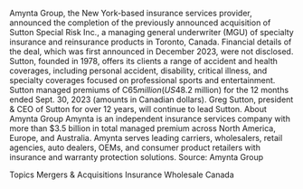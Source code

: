 Amynta Group, the New York-based insurance services provider, announced the completion of the previously announced acquisition of Sutton Special Risk Inc., a managing general underwriter (MGU) of specialty insurance and reinsurance products in Toronto, Canada.
Financial details of the deal, which was first announced in December 2023, were not disclosed.
Sutton, founded in 1978, offers its clients a range of accident and health coverages, including personal accident, disability, critical illness, and specialty coverages focused on professional sports and entertainment.
Sutton managed premiums of C$65 million (US$48.2 million) for the 12 months ended Sept. 30, 2023 (amounts in Canadian dollars). Greg Sutton, president & CEO of Sutton for over 12 years, will continue to lead Sutton.
About Amynta Group
Amynta is an independent insurance services company with more than $3.5 billion in total managed premium across North America, Europe, and Australia. Amynta serves leading carriers, wholesalers, retail agencies, auto dealers, OEMs, and consumer product retailers with insurance and warranty protection solutions.
Source: Amynta Group

Topics
Mergers & Acquisitions
Insurance Wholesale
Canada

